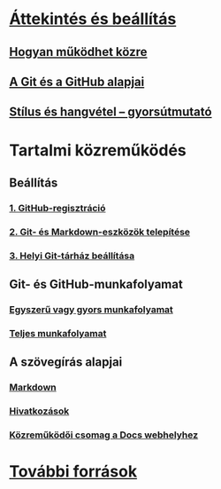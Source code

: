# [Áttekintés és beállítás](index.md)
## [Hogyan működhet közre](how-to-contribute.md)
## [A Git és a GitHub alapjai](git-github-fundamentals.md)
## [Stílus és hangvétel – gyorsútmutató](style-quick-start.md)
<!-- Needed:  ## Sample writing quick start -->

# Tartalmi közreműködés
<!-- New nodes:
## Create issues
## Small edits
## Review new content
## Create new articles
## Create or update samples
-->

## Beállítás 
### [1. GitHub-regisztráció](get-started-setup-github.md)
### [2. Git- és Markdown-eszközök telepítése](get-started-setup-tools.md)
### [3. Helyi Git-tárház beállítása](get-started-setup-local.md)

## Git- és GitHub-munkafolyamat
### [Egyszerű vagy gyors munkafolyamat](light-workflow.md)
### [Teljes munkafolyamat](full-workflow.md)

## A szövegírás alapjai 
### [Markdown](how-to-write-use-markdown.md)
### [Hivatkozások](how-to-write-links.md)
### [Közreműködői csomag a Docs webhelyhez](how-to-write-docs-auth-pack.md)

# [További források](additional-resources.md)
